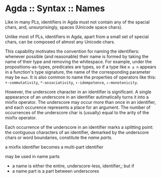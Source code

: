 # Agda :: Syntax :: Names

Like in many PLs, identifiers in Agda must not contain any of the spacial chars, and, unsurprisingly, spaces (Unicode space chars).

Unlike most of PLs, identifiers in Agda, apart from a small set of special chars, can be composed of almost any Unicode chars.

This capability motivates the convention for naming the identifiers: whenever possible (and reasonable) their name is formed by taking the name of their type and removing the whitespace. For example, under the propositions-as-types, predicates are types, so if a type like `m ≤ n` appears in a function's type signature, the name of the corresponding parameter may be `m≤n`. It is also common to name the properties of operators like this: `+-commutativity`, `*-associativity`, `↑-idempotence`, `↗-monotonicity`.

However, the underscore character in an identifier is significant. A single appearance of an underscore in an identifier autimatically turns it into a mixfix operator. The underscore may occur more than once in an identifier, and each occurence represents a place for an argument. The number of occurrences of the underscore char is (usually) equal to the arity of the mixfix operator.

Each occurrence of the underscore in an identifier marks a splitting point: the contiguous characters of an identifier, demarked by the underscore chars or word boundaries, constitute the *name parts*.


a mixfix identifier becomes a multi-part identifier


may be used in name parts
- a name is either the entire, underscore-less, identifier,; but if 
- a name part is a part between underscores
